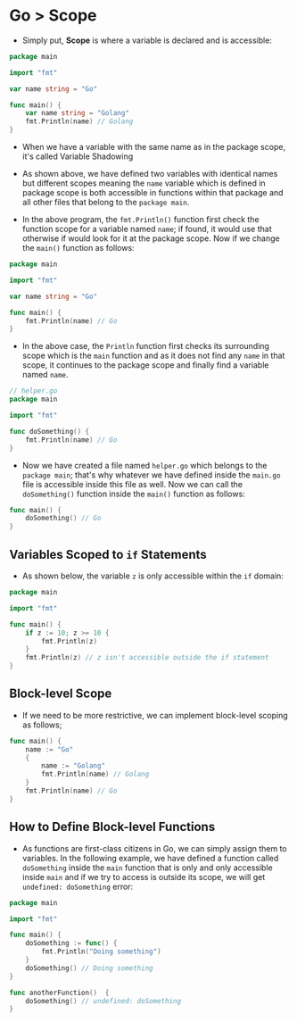 # Go > Scope

-   Simply put, **Scope** is where a variable is declared and is accessible:

```go
package main

import "fmt"

var name string = "Go"

func main() {
	var name string = "Golang"
	fmt.Println(name) // Golang
}
```

-   When we have a variable with the same name as in the package scope, it's called Variable Shadowing

-   As shown above, we have defined two variables with identical names but different scopes meaning the `name` variable which is defined in package scope is both accessible in functions within that package and all other files that belong to the `package main`.
-   In the above program, the `fmt.Println()` function first check the function scope for a variable named `name`; if found, it would use that otherwise if would look for it at the package scope. Now if we change the `main()` function as follows:

```go
package main

import "fmt"

var name string = "Go"

func main() {
	fmt.Println(name) // Go
}
```

-   In the above case, the `Println` function first checks its surrounding scope which is the `main` function and as it does not find any `name` in that scope, it continues to the package scope and finally find a variable named `name`.

```go
// helper.go
package main

import "fmt"

func doSomething() {
	fmt.Println(name) // Go
}
```

-   Now we have created a file named `helper.go` which belongs to the `package main`; that's why whatever we have defined inside the `main.go` file is accessible inside this file as well. Now we can call the `doSomething()` function inside the `main()` function as follows:

```go
func main() {
	doSomething() // Go
}
```

## Variables Scoped to `if` Statements

-   As shown below, the variable `z` is only accessible within the `if` domain:

```go
package main

import "fmt"

func main() {
	if z := 10; z >= 10 {
		fmt.Println(z)
	}
	fmt.Println(z) // z isn't accessible outside the if statement
}
```

## Block-level Scope

-   If we need to be more restrictive, we can implement block-level scoping as follows;

```go
func main() {
	name := "Go"
	{
		name := "Golang"
		fmt.Println(name) // Golang
	}
	fmt.Println(name) // Go
}
```

## How to Define Block-level Functions

-   As functions are first-class citizens in Go, we can simply assign them to variables. In the following example, we have defined a function called `doSomething` inside the `main` function that is only and only accessible inside `main` and if we try to access is outside its scope, we will get `undefined: doSomething` error:

```go
package main

import "fmt"

func main() {
	doSomething := func() {
		fmt.Println("Doing something")
	}
	doSomething() // Doing something
}

func anotherFunction()  {
	doSomething() // undefined: doSomething
}
```
